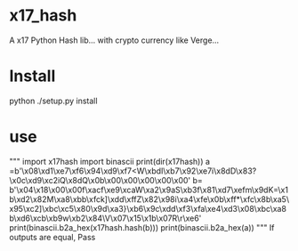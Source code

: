 # x17_hash
A x17 Python Hash lib... with crypto currency like Verge...
# Install
python ./setup.py install
# use
"""
import x17hash
import binascii
print(dir(x17hash))
a =b'\x08\xd1\xe7\xf6\x94\xd9\xf7<W\xbdI\xb7\x92\xe7i\x8dD\x83?\x0c\xd9\xc2iQ\x8dQ\x0b\x00\x00\x00\x00\x00'
b= b'\x04\x18\x00\x00f\xacf\xe9\xcaW\xa2\x9aS\xb3f\x81\xd7\xefm\x9dK=\x1b\xd2\x82M\xa8\xbb\xfck]\xdd\xffZ\x82\x98i\xa4\xfe\x0b\xff*\xfc\x8b\xa5\x95\xc2]\xbc\xc5\x80\x9d\xa3}\xb6\x9c\xdd\xf3\xfa\xe4\xd3\x08\xbc\xa8b\xd6\xcb\xb9w\xb2\x84\\V\x07\x15\x1b\x07R\r\xe6'
print(binascii.b2a_hex(x17hash.hash(b)))
print(binascii.b2a_hex(a))
"""
If outputs are equal, Pass
